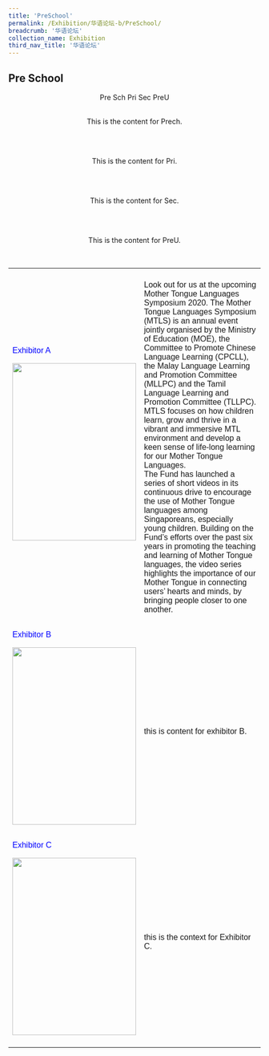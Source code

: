 ```yaml
---
title: 'PreSchool'
permalink: /Exhibition/华语论坛-b/PreSchool/
breadcrumb: '华语论坛'
collection_name: Exhibition
third_nav_title: '华语论坛'
---
```

## Pre School

<div style="margin-top:auto;margin-bottom:auto;text-align:center;">
<div class="tab">
  <a href="#Prech"><div style="display:inline-block;" class="btnClass">Pre Sch</div></a>
  <a href="#Pri"><div style="display:inline-block;" class="btnClass">Pri</div></a>
  <a href="#Sec"><div style="display:inline-block;" class="btnClass">Sec</div></a>
  <a href="#PreU"><div style="display:inline-block;" class="btnClass">PreU</div></a>
  
<div id="Prech"><br/>
<p>This is the content for Prech.</p><br/>
</div>
<div id="Pri"><br/>
<p>This is the content for Pri.</p><br/>
</div>
<div id="Sec"><br/>
<p>This is the content for Sec.</p><br/>
</div>
<div id="PreU"><br/>
<p>This is the content for PreU.</p><br/>
</div>
</div>

<html>
<head>
<style>
table {
  font-family: arial, sans-serif;
  border-collapse: collapse;
  width: 100%;
}
td, th {
  text-align: left;
  padding: 8px;
}
</style>
</head>
<body>
<table>
 <tr>
    <td>
    <span style="color:blue">Exhibitor A</span>
    <p>
    <img border="0" src="/images/Cover-FY2018.jpg" style="width:247px; height:354px;">
    </p>
   </td>
    <td>
   <p>
Look out for us at the upcoming Mother Tongue Languages Symposium 2020. The Mother Tongue Languages Symposium (MTLS) is an annual event jointly organised by the Ministry of Education (MOE), the Committee to Promote Chinese Language Learning (CPCLL), the Malay Language Learning and Promotion Committee (MLLPC) and the Tamil Language Learning and Promotion Committee (TLLPC).
MTLS focuses on how children learn, grow and thrive in a vibrant and immersive MTL environment and develop a keen sense of life-long learning for our Mother Tongue Languages.
<br/>	
The Fund has launched a series of short videos in its continuous drive to encourage the use of Mother Tongue languages among Singaporeans, especially young children. Building on the Fund’s efforts over the past six years in promoting the teaching and learning of Mother Tongue languages, the video series highlights the importance of our Mother Tongue in connecting users’ hearts and minds, by bringing people closer to one another.
   </p>
   </td>
 </tr> 
  
  <tr>
    <td>
      <span style="color:blue">Exhibitor B</span>
   <p><img border="0" src="/images/Cover-FY2016.png" style="width:247px; height:354px;"></p>
   </td>
    <td>
   <p>this is content for exhibitor B.</p>
   </td>
 </tr> 
 
 <tr>
    <td>
   <span style="color:blue">Exhibitor C</span>
   <p><img border="0" src="/images/Cover-FY2016.png" style="width:247px; height:354px;"></p>
   </td>
    <td>
   <p>this is the context for Exhibitor C.</p>
   </td>
 </tr> 

</table>

